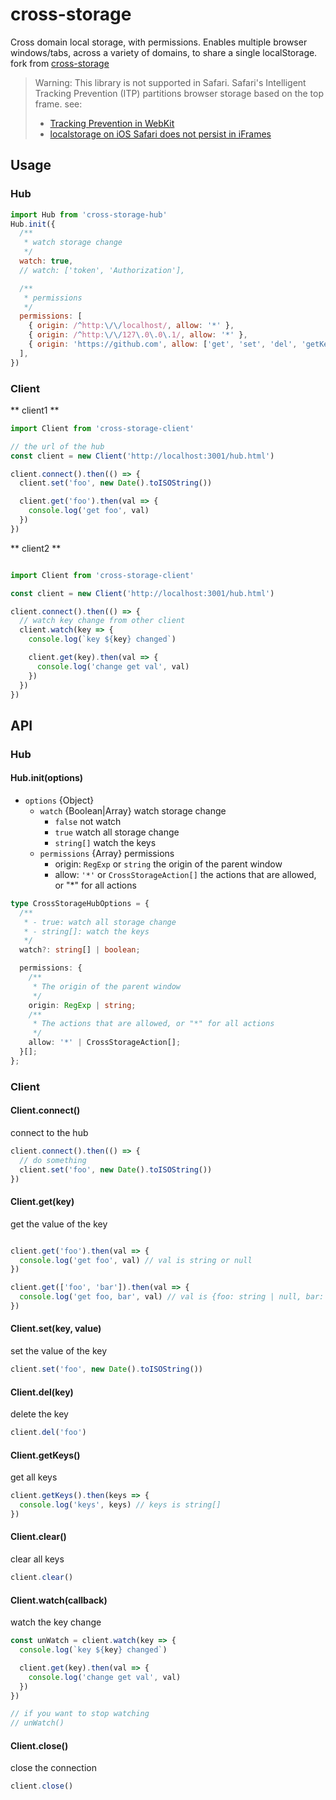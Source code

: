 # cross-storage

Cross domain local storage, with permissions. Enables multiple browser windows/tabs, across a variety of domains, to share a single localStorage. fork from [cross-storage](https://github.com/zendesk/cross-storage)

> Warning: This library is not supported in Safari. Safari's Intelligent Tracking Prevention (ITP) partitions browser storage based on the top frame. see: 
> - [Tracking Prevention in WebKit](https://webkit.org/tracking-prevention/)
> - [localstorage on iOS Safari does not persist in iFrames](https://developer.apple.com/forums/thread/109909)


## Usage

### Hub

```js
import Hub from 'cross-storage-hub'
Hub.init({
  /**
   * watch storage change
   */
  watch: true,
  // watch: ['token', 'Authorization'],

  /**
   * permissions
   */
  permissions: [
    { origin: /^http:\/\/localhost/, allow: '*' },
    { origin: /^http:\/\/127\.0\.0\.1/, allow: '*' },
    { origin: 'https://github.com', allow: ['get', 'set', 'del', 'getKeys', 'clear'] },
  ],
})
```


### Client

** client1 **

```js
import Client from 'cross-storage-client'

// the url of the hub
const client = new Client('http://localhost:3001/hub.html')

client.connect().then(() => {
  client.set('foo', new Date().toISOString())

  client.get('foo').then(val => {
    console.log('get foo', val)
  })
})
```

** client2 **

```js

import Client from 'cross-storage-client'

const client = new Client('http://localhost:3001/hub.html')

client.connect().then(() => {
  // watch key change from other client
  client.watch(key => {
    console.log(`key ${key} changed`)

    client.get(key).then(val => {
      console.log('change get val', val)
    })
  })
})

```

## API

### Hub

#### Hub.init(options)

- `options` {Object}
  - `watch` {Boolean|Array} watch storage change
    - `false` not watch
    - `true` watch all storage change
    - `string[]` watch the keys
  - `permissions` {Array} permissions
    - origin: `RegExp` or `string` the origin of the parent window
    - allow: `'*'` or `CrossStorageAction[]` the actions that are allowed, or "*" for all actions

```ts
type CrossStorageHubOptions = {
  /**
   * - true: watch all storage change
   * - string[]: watch the keys
   */
  watch?: string[] | boolean;

  permissions: {
    /**
     * The origin of the parent window
     */
    origin: RegExp | string;
    /**
     * The actions that are allowed, or "*" for all actions
     */
    allow: '*' | CrossStorageAction[];
  }[];
};
```

### Client

#### Client.connect()

connect to the hub

```ts
client.connect().then(() => {
  // do something
  client.set('foo', new Date().toISOString())
})
```


#### Client.get(key)

get the value of the key

```ts

client.get('foo').then(val => {
  console.log('get foo', val) // val is string or null
})

client.get(['foo', 'bar']).then(val => {
  console.log('get foo, bar', val) // val is {foo: string | null, bar: string | null}
})

```

#### Client.set(key, value)

set the value of the key

```ts
client.set('foo', new Date().toISOString())
```

#### Client.del(key)

delete the key

```ts
client.del('foo')
```

#### Client.getKeys()

get all keys

```ts
client.getKeys().then(keys => {
  console.log('keys', keys) // keys is string[]
})
```

#### Client.clear()

clear all keys

```ts
client.clear()
```

#### Client.watch(callback)

watch the key change

```ts
const unWatch = client.watch(key => {
  console.log(`key ${key} changed`)

  client.get(key).then(val => {
    console.log('change get val', val)
  })
})

// if you want to stop watching
// unWatch() 
```

#### Client.close()

close the connection

```ts
client.close()
```
